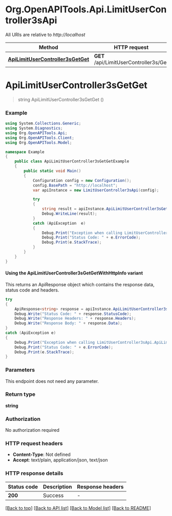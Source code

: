 # Org.OpenAPITools.Api.LimitUserController3sApi

All URIs are relative to *http://localhost*

| Method | HTTP request | Description |
|--------|--------------|-------------|
| [**ApiLimitUserController3sGetGet**](LimitUserController3sApi.md#apilimitusercontroller3sgetget) | **GET** /api/LimitUserController3s/Get |  |

<a id="apilimitusercontroller3sgetget"></a>
# **ApiLimitUserController3sGetGet**
> string ApiLimitUserController3sGetGet ()



### Example
```csharp
using System.Collections.Generic;
using System.Diagnostics;
using Org.OpenAPITools.Api;
using Org.OpenAPITools.Client;
using Org.OpenAPITools.Model;

namespace Example
{
    public class ApiLimitUserController3sGetGetExample
    {
        public static void Main()
        {
            Configuration config = new Configuration();
            config.BasePath = "http://localhost";
            var apiInstance = new LimitUserController3sApi(config);

            try
            {
                string result = apiInstance.ApiLimitUserController3sGetGet();
                Debug.WriteLine(result);
            }
            catch (ApiException  e)
            {
                Debug.Print("Exception when calling LimitUserController3sApi.ApiLimitUserController3sGetGet: " + e.Message);
                Debug.Print("Status Code: " + e.ErrorCode);
                Debug.Print(e.StackTrace);
            }
        }
    }
}
```

#### Using the ApiLimitUserController3sGetGetWithHttpInfo variant
This returns an ApiResponse object which contains the response data, status code and headers.

```csharp
try
{
    ApiResponse<string> response = apiInstance.ApiLimitUserController3sGetGetWithHttpInfo();
    Debug.Write("Status Code: " + response.StatusCode);
    Debug.Write("Response Headers: " + response.Headers);
    Debug.Write("Response Body: " + response.Data);
}
catch (ApiException e)
{
    Debug.Print("Exception when calling LimitUserController3sApi.ApiLimitUserController3sGetGetWithHttpInfo: " + e.Message);
    Debug.Print("Status Code: " + e.ErrorCode);
    Debug.Print(e.StackTrace);
}
```

### Parameters
This endpoint does not need any parameter.
### Return type

**string**

### Authorization

No authorization required

### HTTP request headers

 - **Content-Type**: Not defined
 - **Accept**: text/plain, application/json, text/json


### HTTP response details
| Status code | Description | Response headers |
|-------------|-------------|------------------|
| **200** | Success |  -  |

[[Back to top]](#) [[Back to API list]](../README.md#documentation-for-api-endpoints) [[Back to Model list]](../README.md#documentation-for-models) [[Back to README]](../README.md)

